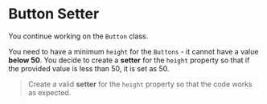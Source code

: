 # Button Setter

You continue working on the `Button` class.

You need to have a minimum `height` for the `Buttons` - it cannot have a value **below 50**. You decide to create a **setter** for the `height` property so that if the provided value is less than 50, it is set as 50.

>Create a valid **setter** for the `height` property so that the code works as expected.